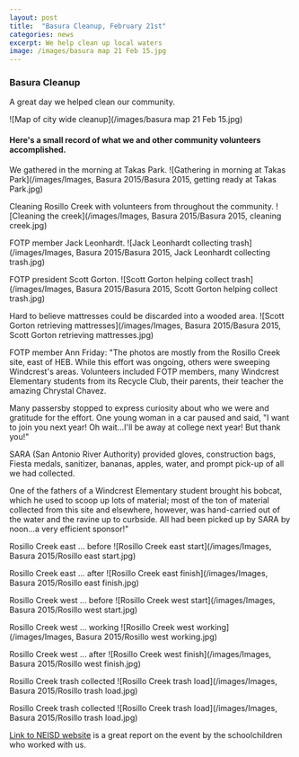 ```yaml
---
layout: post
title:  "Basura Cleanup, February 21st"
categories: news
excerpt: We help clean up local waters
image: /images/basura map 21 Feb 15.jpg 
---
```

### Basura Cleanup

A great day we helped clean our community.

![Map of city wide cleanup](/images/basura map 21 Feb 15.jpg)

#### Here's a small record of what we and other community volunteers accomplished.

We gathered in the morning at Takas Park.
![Gathering in morning at Takas Park](/images/Images, Basura 2015/Basura 2015, getting ready at Takas Park.jpg)

Cleaning Rosillo Creek with volunteers from throughout the community.
![Cleaning the creek](/images/Images, Basura 2015/Basura 2015, cleaning creek.jpg) 

FOTP member Jack Leonhardt.
![Jack Leonhardt collecting trash](/images/Images, Basura 2015/Basura 2015, Jack Leonhardt collecting trash.jpg)

FOTP president Scott Gorton.
![Scott Gorton helping collect trash](/images/Images, Basura 2015/Basura 2015, Scott Gorton helping collect trash.jpg)

Hard to believe mattresses could be discarded into a wooded area.
![Scott Gorton retrieving mattresses](/images/Images, Basura 2015/Basura 2015, Scott Gorton retrieving mattresses.jpg)

FOTP member Ann Friday:
"The photos are mostly from the Rosillo Creek site, east of HEB.  While this effort was ongoing, others were sweeping Windcrest's areas. Volunteers included FOTP members, many Windcrest Elementary students from its Recycle Club, their parents, their teacher the amazing Chrystal Chavez.  

Many passersby stopped to express curiosity about who we were and gratitude for the effort.  One young woman in a car paused and said, "I want to join you next year! Oh wait...I'll be away at college next year! But thank you!"

SARA (San Antonio River Authority) provided gloves, construction bags, Fiesta medals, sanitizer, bananas, apples, water, and prompt pick-up of all we had collected.  

One of the fathers of a Windcrest Elementary student brought his bobcat, which he used to scoop up lots of  material; most of the ton of material collected from this site and elsewhere, however, was hand-carried out of the water and the ravine up to curbside.  All had been picked up by SARA by noon...a very efficient sponsor!"

Rosillo Creek east ... before
![Rosillo Creek east start](/images/Images, Basura 2015/Rosillo east start.jpg)

Rosillo Creek east ... after
![Rosillo Creek east finish](/images/Images, Basura 2015/Rosillo east finish.jpg)

Rosillo Creek west ... before
![Rosillo Creek west start](/images/Images, Basura 2015/Rosillo west start.jpg)

Rosillo Creek west ... working
![Rosillo Creek west working](/images/Images, Basura 2015/Rosillo west working.jpg)

Rosillo Creek west ... after
![Rosillo Creek west finish](/images/Images, Basura 2015/Rosillo west finish.jpg)

Rosillo Creek trash collected
![Rosillo Creek trash load](/images/Images, Basura 2015/Rosillo trash load.jpg)

Rosillo Creek trash collected
![Rosillo Creek trash load](/images/Images, Basura 2015/Rosillo trash load.jpg)

[Link to NEISD website](http://www.neisd.net/ComRel/News/Windcrest_BasuraBash_15.htm) is a great report on the event by the schoolchildren who worked with us.